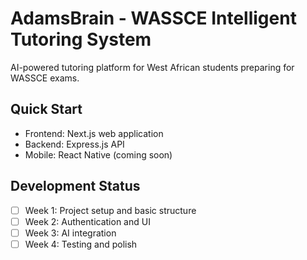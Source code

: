 # AdamsBrain - WASSCE Intelligent Tutoring System

AI-powered tutoring platform for West African students preparing for WASSCE exams.

## Quick Start
- Frontend: Next.js web application
- Backend: Express.js API
- Mobile: React Native (coming soon)

## Development Status
- [ ] Week 1: Project setup and basic structure
- [ ] Week 2: Authentication and UI
- [ ] Week 3: AI integration
- [ ] Week 4: Testing and polish